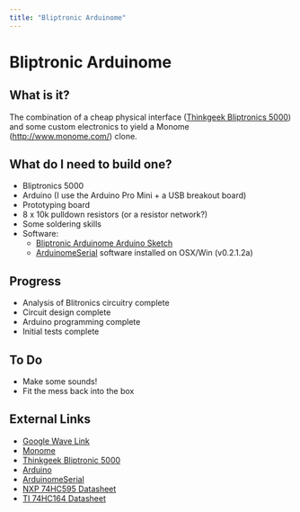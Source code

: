```yaml
---
title: "Bliptronic Arduinome"
---
```

# Bliptronic Arduinome

## What is it?

The combination of a cheap physical interface ([Thinkgeek Bliptronics 5000](http://www.thinkgeek.com/electronics/musical-instruments/c4e1/)) and some custom electronics to yield a Monome (<http://www.monome.com/>) clone.

## What do I need to build one?

-   Bliptronics 5000
-   Arduino (I use the Arduino Pro Mini + a USB breakout board)
-   Prototyping board
-   8 x 10k pulldown resistors (or a resistor network?)
-   Some soldering skills
-   Software:
    -   [Bliptronic Arduinome Arduino Sketch](/projects/bliptronic_arduinome_arduino_sketch)
    -   [ArduinomeSerial](http://sourceforge.net/projects/arduinome/) software installed on OSX/Win (v0.2.1.2a)

## Progress

-   Analysis of Blitronics circuitry complete
-   Circuit design complete
-   Arduino programming complete
-   Initial tests complete

## To Do

-   Make some sounds!
-   Fit the mess back into the box

## External Links

-   [Google Wave Link](https://wave.google.com/wave/#restored:wave:googlewave.com!w%252BKo4UrZUIB)
-   [Monome](http://www.monome.org/)
-   [Thinkgeek Bliptronic 5000](http://www.thinkgeek.com/c4e1)
-   [Arduino](http://www.arduino.cc/)
-   [ArduinomeSerial](http://sourceforge.net/projects/arduinome/)
-   [NXP 74HC595 Datasheet](http://www.nxp.com/documents/data_sheet/74HC_HCT595.pdf)
-   [TI 74HC164 Datasheet](http://focus.ti.com/lit/ds/symlink/sn74hc164.pdf)

